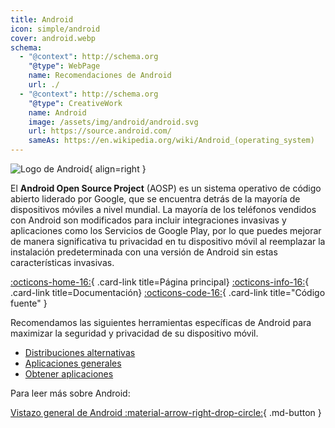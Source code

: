 ```yaml
---
title: Android
icon: simple/android
cover: android.webp
schema:
  - "@context": http://schema.org
    "@type": WebPage
    name: Recomendaciones de Android
    url: ./
  - "@context": http://schema.org
    "@type": CreativeWork
    name: Android
    image: /assets/img/android/android.svg
    url: https://source.android.com/
    sameAs: https://en.wikipedia.org/wiki/Android_(operating_system)
---
```


![Logo de Android](../assets/img/android/android.svg){ align=right }

El **Android Open Source Project** (AOSP) es un sistema operativo de código abierto liderado por Google, que se encuentra detrás de la mayoría de dispositivos móviles a nivel mundial. La mayoría de los teléfonos vendidos con Android son modificados para incluir integraciones invasivas y aplicaciones como los Servicios de Google Play, por lo que puedes mejorar de manera significativa tu privacidad en tu dispositivo móvil al reemplazar la instalación predeterminada con una versión de Android sin estas características invasivas.

[:octicons-home-16:](https://source.android.com){ .card-link title=Página principal}
[:octicons-info-16:](https://source.android.com/docs){ .card-link title=Documentación}
[:octicons-code-16:](https://cs.android.com/android/platform/superproject/main){ .card-link title="Código fuente" }

Recomendamos las siguientes herramientas específicas de Android para maximizar la seguridad y privacidad de su dispositivo móvil.

- [Distribuciones alternativas](distributions.md)
- [Aplicaciones generales](general-apps.md)
- [Obtener aplicaciones](obtaining-apps.md)

Para leer más sobre Android:

[Vistazo general de Android :material-arrow-right-drop-circle:](../os/android-overview.md){ .md-button }
